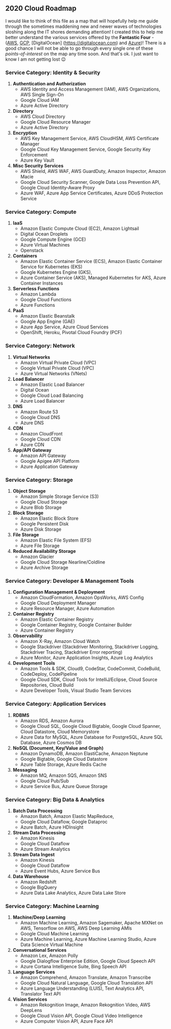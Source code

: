 ## 2020 Cloud Roadmap
I would like to think of this file as a map that will hopefully help me guide through the sometimes maddening new and newer waves of technologies sloshing along the IT shores demanding attention! I created this to help me better understand the various services offered by the **Fantastic  Four** - ([AWS](https://aws.amazon.com), [GCP](https://cloud.google.com), [DigitalOcean] (https://digitalocean.com) and [Azure](https://azure.microsoft.com))! There is a good chance I will not be able to go through every single one of these *points-of-interest* on the map any time soon. And that's ok. I just want to know I am not getting lost :wink:

### Service Category: Identity & Security
1. **Authentication and Authorization**
    - AWS Identity and Access Management (IAM), AWS Organizations, AWS Single Sign-On
    - Google Cloud IAM
    - Azure Active Directory
2. **Directory**
    - AWS Cloud Directory
    - Google Cloud Resource Manager
    - Azure Active Directory
3. **Encryption**
    - AWS Key Management Service, AWS CloudHSM, AWS Certificate Manager
    - Google Cloud Key Management Service, Google Security Key Enforcement
    - Azure Key Vault
4. **Misc Security Services**
    - AWS Shield, AWS WAF, AWS GuardDuty, Amazon Inspector, Amazon Macie
    - Google Cloud Security Scanner, Google Data Loss Prevention API, Google Cloud Identity-Aware Proxy
    - Azure WAF, Azure App Service Certificates, Azure DDoS Protection Service

### Service Category: Compute
1. **IaaS**
    - Amazon Elastic Compute Cloud (EC2), Amazon Lightsail
    - Digital Ocean Droplets
    - Google Compute Engine (GCE)
    - Azure Virtual Machines
    - Openstack
2. **Containers**
    - Amazon Elastic Container Service (ECS), Amazon Elastic Container Service for Kubernetes (EKS)
    - Google Kubernetes Engine (GKS), 
    - Azure Container Service (AKS), Managed Kubernetes for AKS, Azure Container Instances
3. **Serverless Functions**
    - Amazon Lambda
    - Google Cloud Functions
    - Azure Functions
4. **PaaS**
    - Amazon Elastic Beanstalk
    - Google App Engine (GAE)
    - Azure App Service, Azure Cloud Services
    - OpenShift, Heroku, Pivotal Cloud Foundry (PCF)

### Service Category: Network
1. **Virtual Networks**
    - Amazon Virtual Private Cloud (VPC)
    - Google Virtual Private Cloud (VPC)
    - Azure Virtual Networks (VNets)
2. **Load Balancer**
    - Amazon Elastic Load Balancer
    - Digital Ocean 
    - Google Cloud Load Balancing
    - Azure Load Balancer
3. **DNS**
    - Amazon Route 53
    - Google Cloud DNS
    - Azure DNS
4. **CDN**
    - Amazon CloudFront
    - Google Cloud CDN
    - Azure CDN
5. **App/API Gateway**
    - Amazon API Gateway
    - Google Apigee API Platform
    - Azure Application Gateway

### Service Category: Storage
1. **Object Storage**
    - Amazon Simple Storage Service (S3)
    - Google Cloud Storage
    - Azure Blob Storage
2. **Block Storage**
    - Amazon Elastic Block Store
    - Google Persistent Disk
    - Azure Disk Storage
3. **File Storage**
    - Amazon Elastic File System (EFS)
    - Azure File Storage
4. **Reduced Availability Storage**
    - Amazon Glacier
    - Google Cloud Storage Nearline/Coldline
    - Azure Archive Storage

### Service Category: Developer & Management Tools
1. **Configuration Management & Deployment**
    - Amazon CloudFormation, Amazon OpsWorks, AWS Config
    - Google Cloud Deployment Manager
    - Azure Resource Manager, Azure Automation
2. **Container Registry**
    - Amazon Elastic Container Registry
    - Google Container Registry, Google Container Builder
    - Azure Container Registry
3. **Observability**
    - Amazon X-Ray, Amazon Cloud Watch
    - Google Stackdriver (Stackdriver Monitoring, Stackdriver Logging, Stackdriver Tracing, Stackdriver Error reporting)
    - Azure Monitor, Azure Application Insights, Azure Log Analytics
4. **Development Tools**
    - Amazon Tools & SDK, Cloud9, CodeStar, CodeCommit, CodeBuild, CodeDeploy, CodePipeline
    - Google Cloud SDK, Cloud Tools for IntelliJ/Eclipse, Cloud Source Repositories, Cloud Build
    - Azure Developer Tools, Visual Studio Team Services

### Service Category: Application Services
1. **RDBMS**
    - Amazon RDS, Amazon Aurora
    - Google Cloud SQL, Google Cloud Bigtable, Google Cloud Spanner, Cloud Datastore, Cloud Memorystore
    - Azure Data for MySQL, Azure Database for PostgreSQL, Azure SQL Database, Azure Cosmos DB
2. **NoSQL (Document, Key/Value and Graph)**
    - Amazon DynamoDB, Amazon ElastiCache, Amazon Neptune
    - Google Bigtable, Google Cloud Datastore
    - Azure Table Storage, Azure Redis Cache
3. **Messaging**
    - Amazon MQ, Amazon SQS, Amazon SNS
    - Google Cloud Pub/Sub
    - Azure Service Bus, Azure Queue Storage

### Service Category: Big Data & Analytics
1. **Batch Data Processing**
    - Amazon Batch, Amazon Elastic MapReduce, 
    - Google Cloud Dataflow, Google Dataproc
    - Azure Batch, Azure HDInsight
2. **Stream Data Processing**
    - Amazon Kinesis
    - Google Cloud Dataflow
    - Azure Stream Analytics
3. **Stream Data Ingest**
    - Amazon Kinesis
    - Google Cloud Dataflow
    - Azure Event Hubs, Azure Service Bus
4. **Data Warehouse**
    - Amazon Redshift
    - Google BigQuery
    - Azure Data Lake Analytics, Azure Data Lake Store

### Service Category: Machine Learning
1. **Machine/Deep Learning**
    - Amazon Machine Learning, Amazon Sagemaker, Apache MXNet on AWS, Tensorflow on AWS, AWS Deep Learning AMIs
    - Google Cloud Machine Learning
    - Azure Machine Learning, Azure Machine Learning Studio, Azure Data Science Virtual Machine
2. **Conversational Services**
    - Amazon Lex, Amazon Polly
    - Google Dialogflow Enterprise Edition, Google Cloud Speech API
    - Azure Cortana Intelligence Suite, Bing Speech API
3. **Language Services**
    - Amazon Comprehend, Amazon Translate, Amazon Transcribe
    - Google Cloud Natural Language, Google Cloud Translation API
    - Azure Language Understanding (LUIS), Text Analytics API, Translator Text API
4. **Vision Services**
    - Amazon Rekognition Image, Amazon Rekognition Video, AWS DeepLens
    - Google Cloud Vision API, Google Cloud Video Intelligence
    - Azure Computer Vision API, Azure Face API
